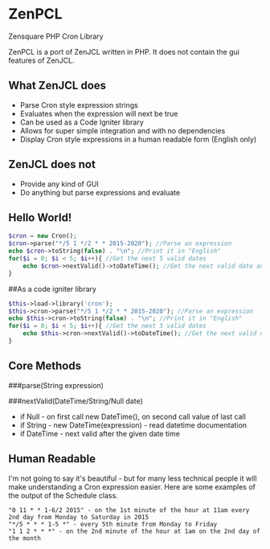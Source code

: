 # ZenPCL
Zensquare PHP Cron Library

ZenPCL is a port of ZenJCL written in PHP. It does not contain the gui features of
ZenJCL.

What ZenJCL does
---------------------
 - Parse Cron style expression strings
 - Evaluates when the expression will next be true
 - Can be used as a Code Igniter library
 - Allows for super simple integration and with no dependencies
 - Display Cron style expressions in a human readable form (English only)

ZenJCL does not
----------------------
 - Provide any kind of GUI
 - Do anything but parse expressions and evaluate 

Hello World!
----------------------

```php
$cron = new Cron();
$cron->parse("*/5 1 */2 * * 2015-2020"); //Parse an expression
echo $cron->toString(false) . "\n"; //Print it in "English"
for($i = 0; $i < 5; $i++){ //Get the next 5 valid dates
    echo $cron->nextValid()->toDateTime(); //Get the next valid date and print it as YYYY-MM-DD HH:mm:SS
}
```

##As a code igniter library
```php
$this->load->library('cron');
$this->cron->parse("*/5 1 */2 * * 2015-2020"); //Parse an expression
echo $this->cron->toString(false) . "\n"; //Print it in "English"
for($i = 0; $i < 5; $i++){ //Get the next 5 valid dates
    echo $this->cron->nextValid()->toDateTime(); //Get the next valid date and print it as YYYY-MM-DD HH:mm:SS
}
```


Core Methods
-----------------------
###parse(String expression)

###nextValid(DateTime/String/Null date)
 - if Null - on first call new DateTime(), on second call value of last call
 - if String - new DateTime(expression) - read datetime documentation
 - if DateTime - next valid after the given date time

Human Readable
-----------------------
I'm not going to say it's beautiful - but for many less technical people it will
make understanding a Cron expression easier. Here are some examples of the output
of the Schedule class.
```
"0 11 * * 1-6/2 2015" - on the 1st minute of the hour at 11am every 2nd day from Monday to Saturday in 2015
"*/5 * * * 1-5 *" - every 5th minute from Monday to Friday
"1 1 2 * * *" - on the 2nd minute of the hour at 1am on the 2nd day of the month
```
